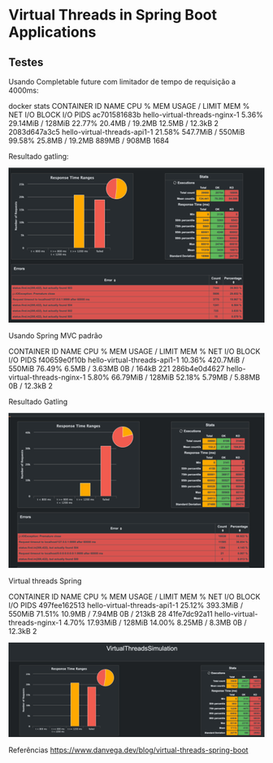 # Virtual Threads in Spring Boot Applications 


## Testes

Usando Completable future com limitador de tempo de requisição a 4000ms:


docker stats
CONTAINER ID   NAME                            CPU %     MEM USAGE / LIMIT   MEM %     NET I/O           BLOCK I/O         PIDS
ac701581683b   hello-virtual-threads-nginx-1   5.36%     29.14MiB / 128MiB   22.77%    20.4MB / 19.2MB   12.5MB / 12.3kB   2
2083d647a3c5   hello-virtual-threads-api1-1    21.58%    547.7MiB / 550MiB   99.58%    25.8MB / 19.2MB   889MB / 908MB     1684

Resultado gatling:

<img src="https://github.com/lucasmancan/hello-virtual-threads/blob/main/spring-mvc-async.png">

Usando Spring MVC padrão

CONTAINER ID   NAME                            CPU %     MEM USAGE / LIMIT   MEM %     NET I/O           BLOCK I/O     PIDS
f40659e0f10b   hello-virtual-threads-api1-1    10.36%    420.7MiB / 550MiB   76.49%    6.5MB / 3.63MB    0B / 164kB    221
286b4e0d4627   hello-virtual-threads-nginx-1   5.80%     66.79MiB / 128MiB   52.18%    5.79MB / 5.88MB   0B / 12.3kB   2

Resultado Gatling

<img src="https://github.com/lucasmancan/hello-virtual-threads/blob/main/spring-mvc-default.png">

Virtual threads Spring

CONTAINER ID   NAME                            CPU %     MEM USAGE / LIMIT   MEM %     NET I/O           BLOCK I/O     PIDS
497fee162513   hello-virtual-threads-api1-1    25.12%    393.3MiB / 550MiB   71.51%    10.9MB / 7.94MB   0B / 213kB    28
41fe7dc92a11   hello-virtual-threads-nginx-1   4.70%     17.93MiB / 128MiB   14.00%    8.25MB / 8.3MB    0B / 12.3kB   2


<img src="https://github.com/lucasmancan/hello-virtual-threads/blob/main/spring-virtual-threads.png">


Referências
https://www.danvega.dev/blog/virtual-threads-spring-boot
